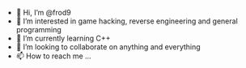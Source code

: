 - 👋 Hi, I’m @frod9
- 👀 I’m interested in game hacking, reverse engineering and general programming
- 🌱 I’m currently learning C++ 
- 💞️ I’m looking to collaborate on anything and everything
- 📫 How to reach me ...

<!---
frod9/frod9 is a ✨ special ✨ repository because its `README.md` (this file) appears on your GitHub profile.
You can click the Preview link to take a look at your changes.
--->
